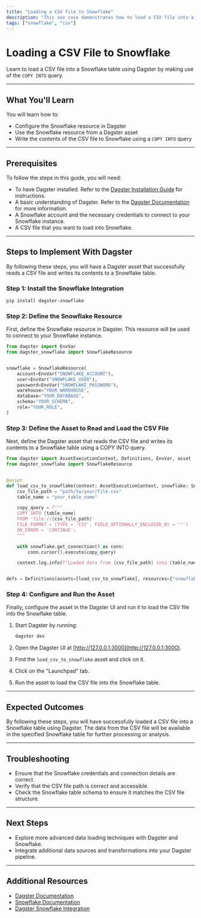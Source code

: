 ```yaml
---
title: "Loading a CSV file to Snowflake"
description: "This use case demonstrates how to load a CSV file into a Snowflake table using Dagster. The objective is to automate the process of reading a CSV file and writing its contents to a Snowflake table using a COPY INTO query."
tags: ["snowflake", "csv"]
---
```


# Loading a CSV File to Snowflake

Learn to load a CSV file into a Snowflake table using Dagster by making use of the `COPY INTO` query.

---

## What You'll Learn

You will learn how to:

- Configure the Snowflake resource in Dagster
- Use the Snowflake resource from a Dagster asset
- Write the contents of the CSV file to Snowflake using a `COPY INTO` query

---

## Prerequisites

To follow the steps in this guide, you will need:

- To have Dagster installed. Refer to the [Dagster Installation Guide](https://docs.dagster.io/getting-started/installation) for instructions.
- A basic understanding of Dagster. Refer to the [Dagster Documentation](https://docs.dagster.io/getting-started/what-why-dagster) for more information.
- A Snowflake account and the necessary credentials to connect to your Snowflake instance.
- A CSV file that you want to load into Snowflake.

---

## Steps to Implement With Dagster

By following these steps, you will have a Dagster asset that successfully reads a CSV file and writes its contents to a Snowflake table.

### Step 1: Install the Snowflake Integration

```bash
pip install dagster-snowflake
```

### Step 2: Define the Snowflake Resource

First, define the Snowflake resource in Dagster. This resource will be used to connect to your Snowflake instance.

```python
from dagster import EnvVar
from dagster_snowflake import SnowflakeResource


snowflake = SnowflakeResource(
    account=EnvVar("SNOWFLAKE_ACCOUNT"),
    user=EnvVar("SNOWFLAKE_USER"),
    password=EnvVar("SNOWFLAKE_PASSWORD"),
    warehouse="YOUR_WAREHOUSE",
    database="YOUR_DATABASE",
    schema="YOUR_SCHEMA",
    role="YOUR_ROLE",
)
```

### Step 3: Define the Asset to Read and Load the CSV File

Next, define the Dagster asset that reads the CSV file and writes its contents to a Snowflake table using a COPY INTO query.

```python
from dagster import AssetExecutionContext, Definitions, EnvVar, asset
from dagster_snowflake import SnowflakeResource


@asset
def load_csv_to_snowflake(context: AssetExecutionContext, snowflake: SnowflakeResource):
    csv_file_path = "path/to/your/file.csv"
    table_name = "your_table_name"

    copy_query = f"""
    COPY INTO {table_name}
    FROM 'file://{csv_file_path}'
    FILE_FORMAT = (TYPE = 'CSV', FIELD_OPTIONALLY_ENCLOSED_BY = '"')
    ON_ERROR = 'CONTINUE';
    """

    with snowflake.get_connection() as conn:
        conn.cursor().execute(copy_query)

    context.log.info(f"Loaded data from {csv_file_path} into {table_name}")


defs = Definitions(assets=[load_csv_to_snowflake], resources={"snowflake": snowflake})
```

### Step 4: Configure and Run the Asset

Finally, configure the asset in the Dagster UI and run it to load the CSV file into the Snowflake table.

1. Start Dagster by running:

   ```sh
   dagster dev
   ```

2. Open the Dagster UI at [http://127.0.0.1:3000](http://127.0.0.1:3000).

3. Find the `load_csv_to_snowflake` asset and click on it.

4. Click on the "Launchpad" tab.

5. Run the asset to load the CSV file into the Snowflake table.

---

## Expected Outcomes

By following these steps, you will have successfully loaded a CSV file into a Snowflake table using Dagster. The data from the CSV file will be available in the specified Snowflake table for further processing or analysis.

---

## Troubleshooting

- Ensure that the Snowflake credentials and connection details are correct.
- Verify that the CSV file path is correct and accessible.
- Check the Snowflake table schema to ensure it matches the CSV file structure.

---

## Next Steps

- Explore more advanced data loading techniques with Dagster and Snowflake.
- Integrate additional data sources and transformations into your Dagster pipeline.

---

## Additional Resources

- [Dagster Documentation](https://docs.dagster.io/)
- [Snowflake Documentation](https://docs.snowflake.com/)
- [Dagster Snowflake Integration](https://docs.dagster.io/integrations/snowflake/using-snowflake-with-dagster)
